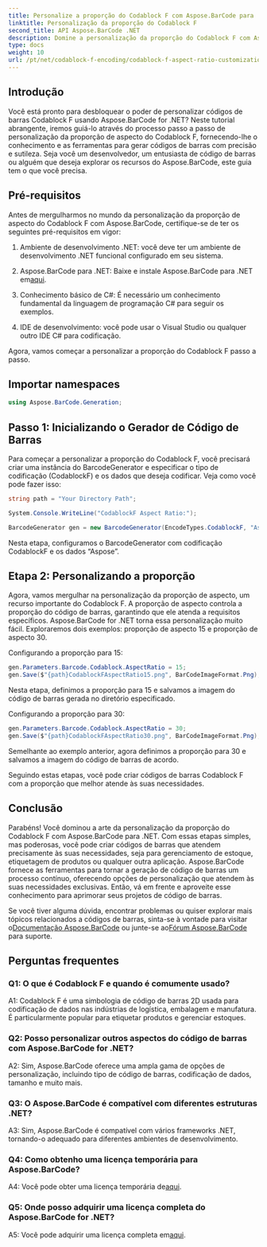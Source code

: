 ```yaml
---
title: Personalize a proporção do Codablock F com Aspose.BarCode para .NET
linktitle: Personalização da proporção do Codablock F
second_title: API Aspose.BarCode .NET
description: Domine a personalização da proporção do Codablock F com Aspose.BarCode para .NET. Crie códigos de barras precisos e adaptados às suas necessidades sem esforço.
type: docs
weight: 10
url: /pt/net/codablock-f-encoding/codablock-f-aspect-ratio-customization/
---
```

## Introdução

Você está pronto para desbloquear o poder de personalizar códigos de barras Codablock F usando Aspose.BarCode for .NET? Neste tutorial abrangente, iremos guiá-lo através do processo passo a passo de personalização da proporção de aspecto do Codablock F, fornecendo-lhe o conhecimento e as ferramentas para gerar códigos de barras com precisão e sutileza. Seja você um desenvolvedor, um entusiasta de código de barras ou alguém que deseja explorar os recursos do Aspose.BarCode, este guia tem o que você precisa.

## Pré-requisitos

Antes de mergulharmos no mundo da personalização da proporção de aspecto do Codablock F com Aspose.BarCode, certifique-se de ter os seguintes pré-requisitos em vigor:

1. Ambiente de desenvolvimento .NET: você deve ter um ambiente de desenvolvimento .NET funcional configurado em seu sistema.

2.  Aspose.BarCode para .NET: Baixe e instale Aspose.BarCode para .NET em[aqui](https://releases.aspose.com/barcode/net/).

3. Conhecimento básico de C#: É necessário um conhecimento fundamental da linguagem de programação C# para seguir os exemplos.

4. IDE de desenvolvimento: você pode usar o Visual Studio ou qualquer outro IDE C# para codificação.

Agora, vamos começar a personalizar a proporção do Codablock F passo a passo.

## Importar namespaces

```csharp
using Aspose.BarCode.Generation;
```

## Passo 1: Inicializando o Gerador de Código de Barras

Para começar a personalizar a proporção do Codablock F, você precisará criar uma instância do BarcodeGenerator e especificar o tipo de codificação (CodablockF) e os dados que deseja codificar. Veja como você pode fazer isso:

```csharp
string path = "Your Directory Path";

System.Console.WriteLine("CodablockF Aspect Ratio:");

BarcodeGenerator gen = new BarcodeGenerator(EncodeTypes.CodablockF, "Aspose");
```

Nesta etapa, configuramos o BarcodeGenerator com codificação CodablockF e os dados “Aspose”.

## Etapa 2: Personalizando a proporção

Agora, vamos mergulhar na personalização da proporção de aspecto, um recurso importante do Codablock F. A proporção de aspecto controla a proporção do código de barras, garantindo que ele atenda a requisitos específicos. Aspose.BarCode for .NET torna essa personalização muito fácil. Exploraremos dois exemplos: proporção de aspecto 15 e proporção de aspecto 30.

Configurando a proporção para 15:

```csharp
gen.Parameters.Barcode.Codablock.AspectRatio = 15;
gen.Save($"{path}CodablockFAspectRatio15.png", BarCodeImageFormat.Png);
```

Nesta etapa, definimos a proporção para 15 e salvamos a imagem do código de barras gerada no diretório especificado.

Configurando a proporção para 30:

```csharp
gen.Parameters.Barcode.Codablock.AspectRatio = 30;
gen.Save($"{path}CodablockFAspectRatio30.png", BarCodeImageFormat.Png);
```

Semelhante ao exemplo anterior, agora definimos a proporção para 30 e salvamos a imagem do código de barras de acordo.

Seguindo estas etapas, você pode criar códigos de barras Codablock F com a proporção que melhor atende às suas necessidades.

## Conclusão

Parabéns! Você dominou a arte da personalização da proporção do Codablock F com Aspose.BarCode para .NET. Com essas etapas simples, mas poderosas, você pode criar códigos de barras que atendem precisamente às suas necessidades, seja para gerenciamento de estoque, etiquetagem de produtos ou qualquer outra aplicação. Aspose.BarCode fornece as ferramentas para tornar a geração de código de barras um processo contínuo, oferecendo opções de personalização que atendem às suas necessidades exclusivas. Então, vá em frente e aproveite esse conhecimento para aprimorar seus projetos de código de barras.

 Se você tiver alguma dúvida, encontrar problemas ou quiser explorar mais tópicos relacionados a códigos de barras, sinta-se à vontade para visitar o[Documentação Aspose.BarCode](https://reference.aspose.com/barcode/net/) ou junte-se ao[Fórum Aspose.BarCode](https://forum.aspose.com/c/barcode/13) para suporte.

## Perguntas frequentes

### Q1: O que é Codablock F e quando é comumente usado?

A1: Codablock F é uma simbologia de código de barras 2D usada para codificação de dados nas indústrias de logística, embalagem e manufatura. É particularmente popular para etiquetar produtos e gerenciar estoques.

### Q2: Posso personalizar outros aspectos do código de barras com Aspose.BarCode for .NET?

A2: Sim, Aspose.BarCode oferece uma ampla gama de opções de personalização, incluindo tipo de código de barras, codificação de dados, tamanho e muito mais.

### Q3: O Aspose.BarCode é compatível com diferentes estruturas .NET?

A3: Sim, Aspose.BarCode é compatível com vários frameworks .NET, tornando-o adequado para diferentes ambientes de desenvolvimento.

### Q4: Como obtenho uma licença temporária para Aspose.BarCode?

 A4: Você pode obter uma licença temporária de[aqui](https://purchase.aspose.com/temporary-license/).

### Q5: Onde posso adquirir uma licença completa do Aspose.BarCode for .NET?

 A5: Você pode adquirir uma licença completa em[aqui](https://purchase.aspose.com/buy).